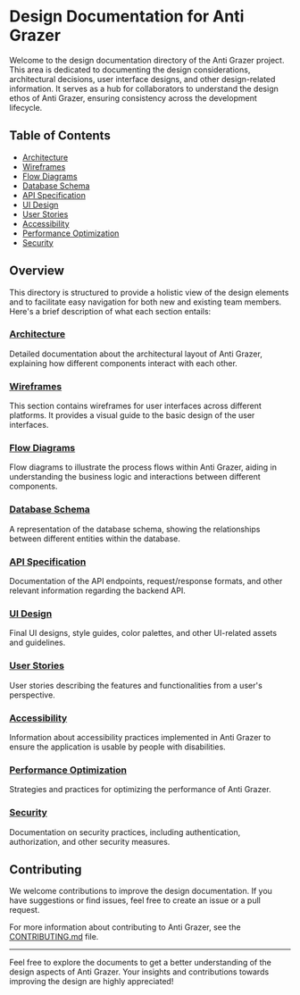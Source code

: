 # Design Documentation for Anti Grazer

Welcome to the design documentation directory of the Anti Grazer project. This area is dedicated to documenting the design considerations, architectural decisions, user interface designs, and other design-related information. It serves as a hub for collaborators to understand the design ethos of Anti Grazer, ensuring consistency across the development lifecycle.

## Table of Contents

- [Architecture](architecture.md)
- [Wireframes](wireframes/)
- [Flow Diagrams](flow-diagrams/)
- [Database Schema](database-schema/)
- [API Specification](api-specification/)
- [UI Design](ui-design/)
- [User Stories](user-stories/)
- [Accessibility](accessibility.md)
- [Performance Optimization](performance-optimization.md)
- [Security](security.md)

## Overview

This directory is structured to provide a holistic view of the design elements and to facilitate easy navigation for both new and existing team members. Here's a brief description of what each section entails:

### [Architecture](architecture.md)

Detailed documentation about the architectural layout of Anti Grazer, explaining how different components interact with each other.

### [Wireframes](wireframes/)

This section contains wireframes for user interfaces across different platforms. It provides a visual guide to the basic design of the user interfaces.

### [Flow Diagrams](flow-diagrams/)

Flow diagrams to illustrate the process flows within Anti Grazer, aiding in understanding the business logic and interactions between different components.

### [Database Schema](database-schema/)

A representation of the database schema, showing the relationships between different entities within the database.

### [API Specification](api-specification/)

Documentation of the API endpoints, request/response formats, and other relevant information regarding the backend API.

### [UI Design](ui-design/)

Final UI designs, style guides, color palettes, and other UI-related assets and guidelines.

### [User Stories](user-stories/)

User stories describing the features and functionalities from a user's perspective.

### [Accessibility](accessibility.md)

Information about accessibility practices implemented in Anti Grazer to ensure the application is usable by people with disabilities.

### [Performance Optimization](performance-optimization.md)

Strategies and practices for optimizing the performance of Anti Grazer.

### [Security](security.md)

Documentation on security practices, including authentication, authorization, and other security measures.

## Contributing

We welcome contributions to improve the design documentation. If you have suggestions or find issues, feel free to create an issue or a pull request.

For more information about contributing to Anti Grazer, see the [CONTRIBUTING.md](../CONTRIBUTING.md) file.

---

Feel free to explore the documents to get a better understanding of the design aspects of Anti Grazer. Your insights and contributions towards improving the design are highly appreciated!
